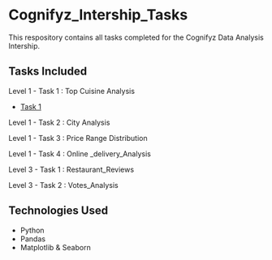 # Cognifyz_Intership_Tasks
This respository contains all tasks completed for the Cognifyz Data Analysis Intership.
## Tasks Included
Level 1 - Task 1 : Top Cuisine Analysis
- <a href=https://github.com/Inzamulkhan/Cognifyz_Intership_Tasks/tree/main/Cognify_Lv1_Task2>Task 1 </a>


Level 1 - Task 2 : City Analysis


Level 1 - Task 3 : Price Range Distribution

Level 1 - Task 4 : Online _delivery_Analysis



Level 3 - Task 1 : Restaurant_Reviews


Level 3 - Task 2 : Votes_Analysis



## Technologies Used 
- Python
- Pandas
- Matplotlib & Seaborn

